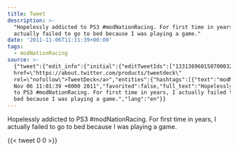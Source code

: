```yaml
---
title: Tweet
description: >-
  "Hopelessly addicted to PS3 #modNationRacing. For first time in years, I
  actually failed to go to bed because I was playing a game."
date: '2011-11-06T11:11:39+00:00'
tags:
  - modNationRacing
source: >-
  {"tweet":{"edit_info":{"initial":{"editTweetIds":["133136960150700032"],"editableUntil":"2011-11-06T12:01:39.522Z","editsRemaining":"5","isEditEligible":true}},"retweeted":false,"source":"<a
  href=\"https://about.twitter.com/products/tweetdeck\"
  rel=\"nofollow\">TweetDeck</a>","entities":{"hashtags":[{"text":"modNationRacing","indices":["27","43"]}],"symbols":[],"user_mentions":[],"urls":[]},"display_text_range":["0","130"],"favorite_count":"0","id_str":"133136960150700032","truncated":false,"retweet_count":"0","id":"133136960150700032","created_at":"Sun
  Nov 06 11:01:39 +0000 2011","favorited":false,"full_text":"Hopelessly addicted
  to PS3 #modNationRacing. For first time in years, I actually failed to go to
  bed because I was playing a game.","lang":"en"}}
---
```

Hopelessly addicted to PS3 #modNationRacing. For first time in years, I actually failed to go to bed because I was playing a game.
    
{{< tweet 0 0 >}}
    
